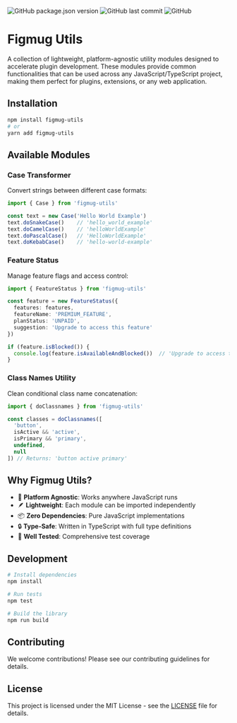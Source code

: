 ![GitHub package.json version](https://img.shields.io/github/package-json/v/a-ng-d/figmug-utils?color=informational) ![GitHub last commit](https://img.shields.io/github/last-commit/a-ng-d/figmug-utils?color=informational) ![GitHub](https://img.shields.io/github/license/a-ng-d/figmug-utils?color=informational)

# Figmug Utils

A collection of lightweight, platform-agnostic utility modules designed to accelerate plugin development. These modules provide common functionalities that can be used across any JavaScript/TypeScript project, making them perfect for plugins, extensions, or any web application.

## Installation

```bash
npm install figmug-utils
# or
yarn add figmug-utils
```

## Available Modules

### Case Transformer
Convert strings between different case formats:

```typescript
import { Case } from 'figmug-utils'

const text = new Case('Hello World Example')
text.doSnakeCase()    // 'hello_world_example'
text.doCamelCase()    // 'helloWorldExample'
text.doPascalCase()   // 'HelloWorldExample'
text.doKebabCase()    // 'hello-world-example'
```

### Feature Status
Manage feature flags and access control:

```typescript
import { FeatureStatus } from 'figmug-utils'

const feature = new FeatureStatus({
  features: features,
  featureName: 'PREMIUM_FEATURE',
  planStatus: 'UNPAID',
  suggestion: 'Upgrade to access this feature'
})

if (feature.isBlocked()) {
  console.log(feature.isAvailableAndBlocked())  // 'Upgrade to access this feature'
}
```

### Class Names Utility
Clean conditional class name concatenation:

```typescript
import { doClassnames } from 'figmug-utils'

const classes = doClassnames([
  'button',
  isActive && 'active',
  isPrimary && 'primary',
  undefined,
  null
]) // Returns: 'button active primary'
```

## Why Figmug Utils?

- 🎯 **Platform Agnostic**: Works anywhere JavaScript runs
- 🪶 **Lightweight**: Each module can be imported independently
- 📦 **Zero Dependencies**: Pure JavaScript implementations
- 🔒 **Type-Safe**: Written in TypeScript with full type definitions
- 🧪 **Well Tested**: Comprehensive test coverage

## Development

```bash
# Install dependencies
npm install

# Run tests
npm test

# Build the library
npm run build
```

## Contributing

We welcome contributions! Please see our contributing guidelines for details.

## License

This project is licensed under the MIT License - see the [LICENSE](LICENSE) file for details.
